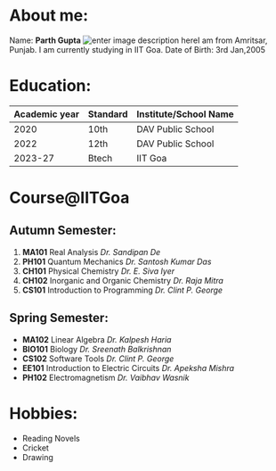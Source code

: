 # About me:
Name: **Parth Gupta**
![enter image description here](https://img.freepik.com/free-vector/it-takes-two-tango-idiom_1308-17930.jpg?w=826&t=st=1707282882~exp=1707283482~hmac=d1c234cb99e694f66b7de594762f3764ed7f37862e1328349d31044de0d920a2)I am from Amritsar, Punjab. I am currently studying in IIT Goa.
Date of Birth: 3rd Jan,2005
# Education:

|Academic year |  Standard |  Institute/School Name |
|---|---|---|
| 2020 |10th   |DAV Public School |
| 2022  | 12th  |DAV Public School |
|2023-27|Btech|IIT Goa

# Course@IITGoa

## Autumn Semester:
1. **MA101** Real Analysis *Dr. Sandipan De*
2. **PH101** Quantum Mechanics *Dr. Santosh Kumar Das*
3. **CH101** Physical Chemistry *Dr. E. Siva Iyer*
4.  **CH102** Inorganic and Organic Chemistry *Dr. Raja Mitra*
5.  **CS101** Introduction to Programming *Dr. Clint P. George*

## Spring Semester:
- **MA102** Linear Algebra *Dr. Kalpesh Haria*
-  **BIO101** Biology *Dr. Sreenath Balkrishnan*
-  **CS102** Software Tools *Dr. Clint P. George*
-  **EE101** Introduction to Electric Circuits *Dr. Apeksha Mishra*
-  **PH102** Electromagnetism *Dr. Vaibhav Wasnik*

# Hobbies:
- Reading Novels
- Cricket
- Drawing 
